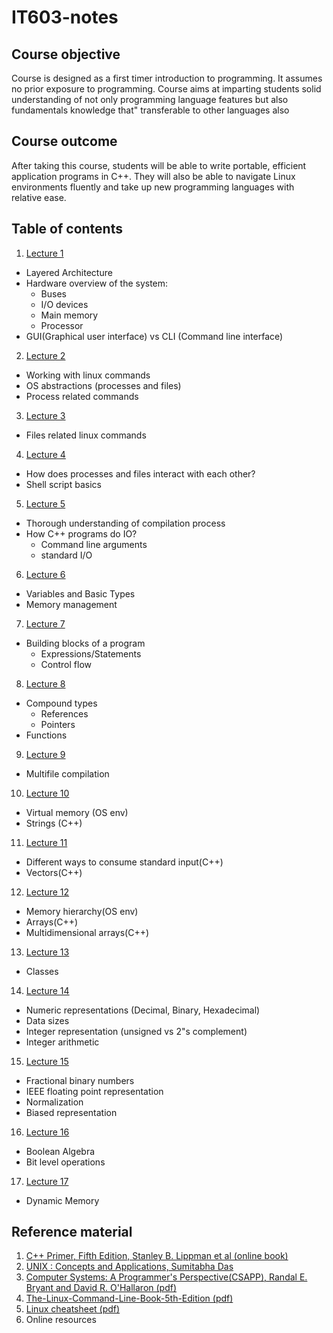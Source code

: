 # IT603-notes

## Course objective
Course is designed as a first timer introduction to programming. It assumes no prior exposure to programming. Course aims at imparting students solid understanding of not only programming language features but also fundamentals knowledge that" transferable to other languages also 

## Course outcome
After taking this course, students will be able to write portable, efficient application programs in C++. They will also be able to navigate Linux environments fluently and take up new programming languages with relative ease.

## Table of contents
1. [Lecture 1](lectures/Lecture1.md)
  - Layered Architecture
  - Hardware overview of the system:
    - Buses
    - I/O devices
    - Main memory
    - Processor
  - GUI(Graphical user interface) vs CLI (Command line interface)
2. [Lecture 2](lectures/Lecture2.md)
  - Working with linux commands
  - OS abstractions (processes and files)
  - Process related commands
3.  [Lecture 3](lectures/Lecture3.md)
  - Files related linux commands
4.  [Lecture 4](lectures/Lecture4.md)
  - How does processes and files interact with each other?
  - Shell script basics
5.  [Lecture 5](lectures/Lecture5.md)
  - Thorough understanding of compilation process
  - How C++ programs do IO?
    - Command line arguments
    - standard I/O  
6.  [Lecture 6](lectures/Lecture6.md)
  - Variables and Basic Types
  - Memory management
7.  [Lecture 7](lectures/Lecture7.md)
  - Building blocks of a program
    - Expressions/Statements
    - Control flow
8.  [Lecture 8](lectures/Lecture8.md)
- Compound types
  - References
  - Pointers
- Functions
9. [Lecture 9](lectures/Lecture9.md)
- Multifile compilation
10. [Lecture 10](lectures/Lecture10.md)
- Virtual memory (OS env)
- Strings (C++)
11.  [Lecture 11](lectures/Lecture11.md)
- Different ways to consume standard input(C++)
- Vectors(C++)
12.  [Lecture 12](lectures/Lecture12.md)
- Memory hierarchy(OS env)
- Arrays(C++)
- Multidimensional arrays(C++)
13. [Lecture 13](lectures/Lecture13.md)
- Classes
14. [Lecture 14](lectures/Lecture14.md)
- Numeric representations (Decimal, Binary, Hexadecimal)
- Data sizes
- Integer representation (unsigned vs 2"s complement)
- Integer arithmetic
15. [Lecture 15](lectures/Lecture15.md)
- Fractional binary numbers
- IEEE floating point representation
- Normalization
- Biased representation
16. [Lecture 16](lectures/Lecture16.md)
- Boolean Algebra
- Bit level operations
17. [Lecture 17](lectures/Lecture17.md)
- Dynamic Memory

## Reference material
1. [C++ Primer, Fifth Edition, Stanley B. Lippman et al (online book)](https://cpp-primer.pages.dev/book/010-chapter_1._getting_started.html)
2. [UNIX : Concepts and Applications, Sumitabha Das](https://www.goodreads.com/book/show/13020835-unix-concepts-and-applications)
3. [Computer Systems: A Programmer's Perspective(CSAPP), Randal E. Bryant and David R. O'Hallaron (pdf)](https://www.cs.sfu.ca/~ashriram/Courses/CS295/assets/books/CSAPP_2016.pdf)
4. [The-Linux-Command-Line-Book-5th-Edition (pdf)](https://openlab.citytech.cuny.edu/emt2390l/files/2020/03/The-Linux-Command-Line-Book-5th-Edition.pdf)
5. [Linux cheatsheet (pdf)](https://phoenixnap.com/kb/wp-content/uploads/2023/11/linux-commands-cheat-sheet-pdf.pdf)
6. Online resources
